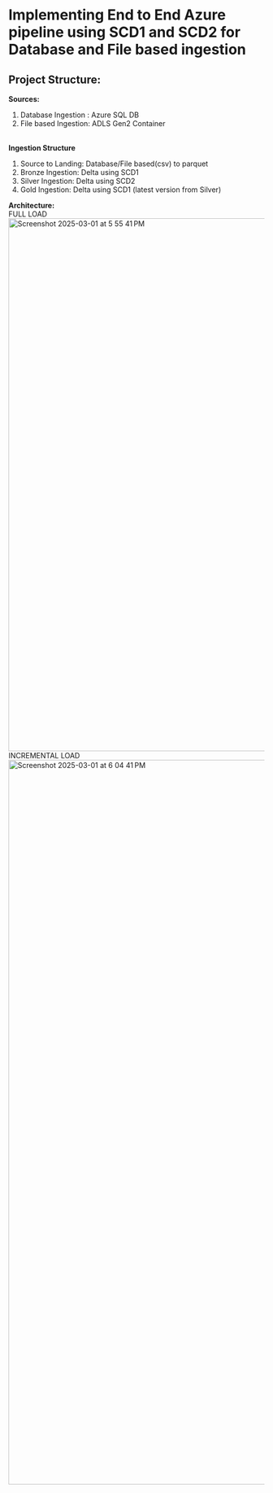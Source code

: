 # Implementing End to End Azure pipeline using SCD1 and SCD2 for Database and File based ingestion
## Project Structure:
  <b>Sources:</b><br/>
  <ol>
          <li>Database Ingestion : Azure SQL DB</li>
          <li>File based Ingestion: ADLS Gen2 Container</li></ol>

  <br/>
  <b>Ingestion Structure </b>
  <ol>
    <li>Source to Landing: Database/File based(csv) to parquet</li>
    <li>Bronze Ingestion: Delta using SCD1</li>
<li> Silver Ingestion: Delta using SCD2 </li>
    <li> Gold Ingestion: Delta using SCD1 (latest version from Silver)</li>
  </ol>
  <b>Architecture:</b>
  <br/>FULL LOAD
  <img width="1048" alt="Screenshot 2025-03-01 at 5 55 41 PM" src="https://github.com/user-attachments/assets/1a02d23a-5a57-40f8-b027-04d1f8420412" />
  <br/> INCREMENTAL LOAD
<img width="1425" alt="Screenshot 2025-03-01 at 6 04 41 PM" src="https://github.com/user-attachments/assets/2acd1f8f-1020-4145-a30f-847c67b45857" />
